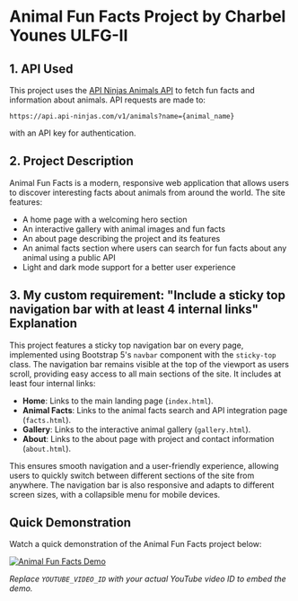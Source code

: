 # Animal Fun Facts Project by Charbel Younes ULFG-II

## 1. API Used
This project uses the [API Ninjas Animals API](https://api-ninjas.com/api/animals) to fetch fun facts and information about animals. API requests are made to:
```
https://api.api-ninjas.com/v1/animals?name={animal_name}
```
with an API key for authentication.

## 2. Project Description
Animal Fun Facts is a modern, responsive web application that allows users to discover interesting facts about animals from around the world. The site features:
- A home page with a welcoming hero section
- An interactive gallery with animal images and fun facts
- An about page describing the project and its features
- An animal facts section where users can search for fun facts about any animal using a public API
- Light and dark mode support for a better user experience

## 3. My custom requirement: "Include a sticky top navigation bar with at least 4 internal links" Explanation

This project features a sticky top navigation bar on every page, implemented using Bootstrap 5's `navbar` component with the `sticky-top` class. The navigation bar remains visible at the top of the viewport as users scroll, providing easy access to all main sections of the site. It includes at least four internal links:

- **Home**: Links to the main landing page (`index.html`).
- **Animal Facts**: Links to the animal facts search and API integration page (`facts.html`).
- **Gallery**: Links to the interactive animal gallery (`gallery.html`).
- **About**: Links to the about page with project and contact information (`about.html`).

This ensures smooth navigation and a user-friendly experience, allowing users to quickly switch between different sections of the site from anywhere. The navigation bar is also responsive and adapts to different screen sizes, with a collapsible menu for mobile devices.

## Quick Demonstration

Watch a quick demonstration of the Animal Fun Facts project below:

[![Animal Fun Facts Demo](https://img.youtube.com/vi/u4wl57FZR9w/0.jpg)](https://www.youtube.com/watch?v=u4wl57FZR9w)

_Replace `YOUTUBE_VIDEO_ID` with your actual YouTube video ID to embed the demo._
